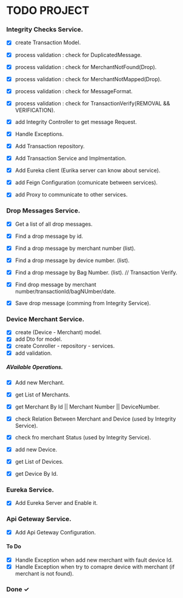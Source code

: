 # TODO PROJECT

### Integrity Checks Service.

  - [x]   create Transaction Model.
  - [x]   process validation : check for DuplicatedMessage.
  - [x]   process validation : check for MerchantNotFound(Drop).
  - [x]   process validation : check for MerchantNotMapped(Drop).
  - [x]   process validation : check for MessageFormat.
  - [x]   process validation : check for TransactionVerify(REMOVAL && VERIFICATION).

  - [x]   add Integrity Controller to get message Request.

  - [x]   Handle Exceptions.

  - [x]   Add Transaction repository.
  - [x]   Add Transaction Service and Implmentation.

  - [x]   Add Eureka client (Eurika server can know about service).
  - [x]   add Feign Configuration (comunicate between services).

  - [x]   add Proxy to communicate to other services.


### Drop Messages Service.

- [x] Get a list of all drop messages.
- [x] Find a drop message by id.
- [x] Find a drop message by merchant number (list).
- [x] Find a drop message by device number. (list).
- [x] Find a drop message by Bag Number. (list). // Transaction Verify.
- [x] Find drop message by merchant number/transactionId/bagNUmber/date.
- [x] Save drop message (comming from Integrity Service). 


### Device Merchant Service.

  - [x] create (Device - Merchant) model.
  - [x] add Dto for model.
  - [x] create Conroller - repository - services.
  - [x] add validation.

  ##### AVailable Operations.
  - [x] Add new Merchant.
  - [x] get List of Merchants.
  - [x] get Merchant By Id || Merchant Number || DeviceNumber.
  - [x] check Relation Between Merchant and Device (used by Integrity Service).
  - [x] check fro merchant Status (used by Integrity Service).

  - [x] add new Device.
  - [x] get List of Devices.
  - [x] get Device By Id.

### Eureka Service.

- [x] Add Eureka Server and Enable it.

### Api Geteway Service.

- [x] Add Api Geteway Configuration.

#### To Do
- [x] Handle Exception when add new merchant with fault device Id.
- [x] Handle Exception when try to comapre device with merchant (if merchant is not found).
### Done ✓

